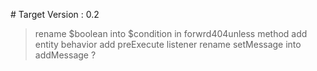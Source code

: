 # Target Version : 0.2

> rename $boolean into $condition in forwrd404unless method
> add entity behavior
> add preExecute listener
> rename setMessage into addMessage ?